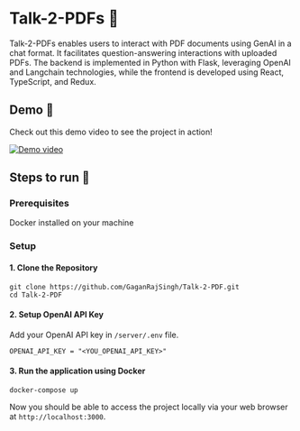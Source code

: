 # Talk-2-PDFs 📄

Talk-2-PDFs enables users to interact with PDF documents using GenAI in a chat format. It facilitates question-answering interactions with uploaded PDFs. The backend is implemented in Python with Flask, leveraging OpenAI and Langchain technologies, while the frontend is developed using React, TypeScript, and Redux.

## Demo 🎥

Check out this demo video to see the project in action!

[![Demo video](https://i3.ytimg.com/vi/jS1Ef1Oy_xI/maxresdefault.jpg)](https://www.youtube.com/watch?v=jS1Ef1Oy_xI)

## Steps to run 🚀

### Prerequisites

Docker installed on your machine

### Setup

#### 1. Clone the Repository

```
git clone https://github.com/GaganRajSingh/Talk-2-PDF.git
cd Talk-2-PDF
```

#### 2. Setup OpenAI API Key

Add your OpenAI API key in `/server/.env` file.

```
OPENAI_API_KEY = "<YOU_OPENAI_API_KEY>"
```

#### 3. Run the application using Docker

```
docker-compose up
```

Now you should be able to access the project locally via your web browser at `http://localhost:3000`.
